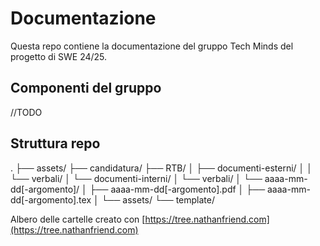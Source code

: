 # Documentazione
Questa repo contiene la documentazione del gruppo Tech Minds del progetto di SWE 24/25.
## Componenti del gruppo
//TODO
## Struttura repo
.
├── assets/
├── candidatura/
├── RTB/
│   ├── documenti-esterni/
│   │   └── verbali/
│   └── documenti-interni/
│       └── verbali/
│           └── aaaa-mm-dd[-argomento]/
│               ├── aaaa-mm-dd[-argomento].pdf
│               ├── aaaa-mm-dd[-argomento].tex
│               └── assets/
└── template/

Albero delle cartelle creato con [https://tree.nathanfriend.com](https://tree.nathanfriend.com)